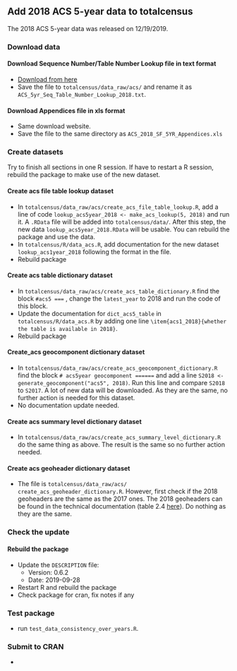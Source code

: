 ## Add 2018 ACS 5-year data to totalcensus
The 2018 ACS 5-year data was released on 12/19/2019.

### Download data

#### Download Sequence Number/Table Number Lookup file in text format

- [Download from here](https://www.census.gov/programs-surveys/acs/technical-documentation/summary-file-documentation.2018.html)
- Save the file to `totalcensus/data_raw/acs/` and rename it as `ACS_5yr_Seq_Table_Number_Lookup_2018.txt`. 

#### Download Appendices file in xls format

- Same download website.
- Save the file to the same directory as `ACS_2018_SF_5YR_Appendices.xls`



### Create datasets

Try to finish all sections in one R session. If have to restart a R session, rebuild the package to make use of the new dataset.

#### Create acs file table lookup dataset

- In `totalcensus/data_raw/acs/create_acs_file_table_lookup.R`, add a line of code `lookup_acs5year_2018 <- make_acs_lookup(5, 2018)` and run it. A `.RData` file will be added into `totalcensus/data/`. After this step, the new data `lookup_acs5year_2018.RData` will be usable. You can rebuild the package and use the data. 
- In `totalcensus/R/data_acs.R`, add documentation for the new dataset `lookup_acs1year_2018` following the format in the file.
- Rebuild package

#### Create acs table dictionary dataset

- In `totalcensus/data_raw/acs/create_acs_table_dictionary.R`  find the block `#acs5 ===` , change the `latest_year` to 2018 and run the code of this block.
- Update the documentation for `dict_acs5_table` in `totalcensus/R/data_acs.R` by adding one line `\item{acs1_2018}{whether the table is available in 2018}`. 
- Rebuild package

#### Create_acs geocomponent dictionary dataset

- In `totalcensus/data_raw/acs/create_acs_geocomponent_dictionary.R` find the block `# acs5year geocomponent ======` and add a line `S2018 <- generate_geocomponent("acs5", 2018)`. Run this line and compare `S2018` to `S2017`. A lot of new data will be downloaded. As they are the same, no further action is needed for this dataset.
- No documentation update needed.

#### Create acs summary level dictionary dataset

- In `totalcensus/data_raw/acs/create_acs_summary_level_dictionary.R` do the same thing as above. The result is the same so no further action needed.

####  Create acs geoheader dictionary dataset

- The file is `totalcensus/data_raw/acs/ create_acs_geoheader_dictionary.R`. However, first check if the 2018 geoheaders are the same as the 2017 ones. The 2018 geoheaders can be found in the technical documentation (table 2.4 [here](https://www.census.gov/content/dam/Census/library/publications/2019/acs/acs_summary-file_handbook_2019_ch02.pdf)). Do nothing as they are the same.

  

### Check the update

#### Rebuild the package

- Update the `DESCRIPTION` file:
  - Version: 0.6.2
  - Date: 2019-09-28
- Restart R and rebuild the package
- Check package for cran, fix notes if any



### Test package

- run `test_data_consistency_over_years.R`. 



### Submit to CRAN

- 